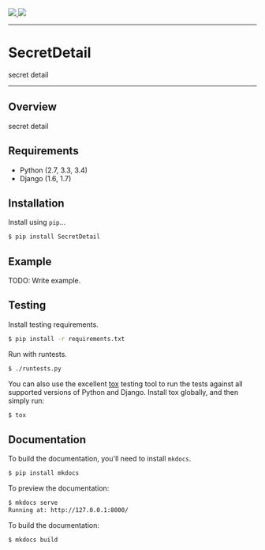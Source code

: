 <div class="badges">
    <a href="http://travis-ci.org/mkaykisiz/SecretDetail">
        <img src="https://travis-ci.org/mkaykisiz/SecretDetail.svg?branch=master">
    </a>
    <a href="https://pypi.python.org/pypi/SecretDetail">
        <img src="https://img.shields.io/pypi/v/SecretDetail.svg">
    </a>
</div>

---

# SecretDetail

secret detail

---

## Overview

secret detail

## Requirements

* Python (2.7, 3.3, 3.4)
* Django (1.6, 1.7)

## Installation

Install using `pip`...

```bash
$ pip install SecretDetail
```

## Example

TODO: Write example.

## Testing

Install testing requirements.

```bash
$ pip install -r requirements.txt
```

Run with runtests.

```bash
$ ./runtests.py
```

You can also use the excellent [tox](http://tox.readthedocs.org/en/latest/) testing tool to run the tests against all supported versions of Python and Django. Install tox globally, and then simply run:

```bash
$ tox
```

## Documentation

To build the documentation, you'll need to install `mkdocs`.

```bash
$ pip install mkdocs
```

To preview the documentation:

```bash
$ mkdocs serve
Running at: http://127.0.0.1:8000/
```

To build the documentation:

```bash
$ mkdocs build
```
